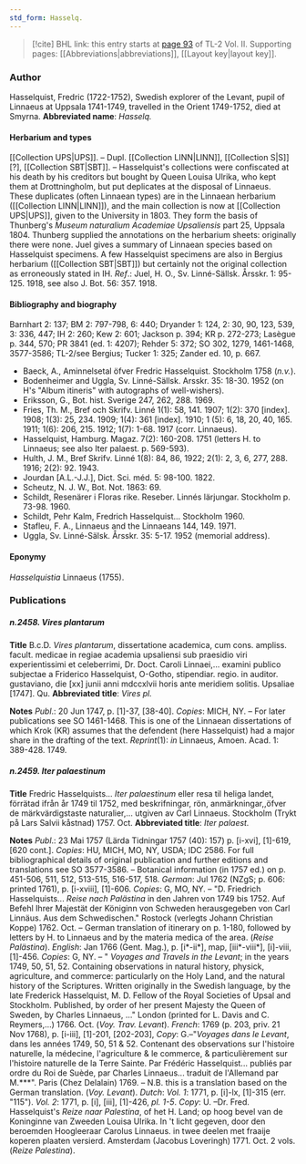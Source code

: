 ```yaml
---
std_form: Hasselq.
---
```


> [!cite] BHL link: this entry starts at [page 93](https://www.biodiversitylibrary.org/page/33068335) of TL-2 Vol. II.
> Supporting pages: [[Abbreviations|abbreviations]], [[Layout key|layout key]].

### Author

Hasselquist, Fredric (1722-1752), Swedish explorer of the Levant, pupil of Linnaeus at Uppsala 1741-1749, travelled in the Orient 1749-1752, died at Smyrna. 
**Abbreviated name**: *Hasselq.*

#### Herbarium and types

[[Collection UPS|UPS]]. – Dupl. [[Collection LINN|LINN]], [[Collection S|S]]\[?\], [[Collection SBT|SBT]]. – Hasselquist's collections were confiscated at his death by his creditors but bought by Queen Louisa Ulrika, who kept them at Drottningholm, but put deplicates at the disposal of Linnaeus. These duplicates (often Linnaean types) are in the Linnaean herbarium ([[Collection LINN|LINN]]), and the main collection is now at [[Collection UPS|UPS]], given to the University in 1803. They form the basis of Thunberg's *Museum naturalium Academiae Upsaliensis* part 25, Uppsala 1804. Thunberg supplied the annotations on the herbarium sheets: originally there were none. Juel gives a summary of Linnaean species based on Hasselquist specimens. A few Hasselquist specimens are also in Bergius herbarium ([[Collection SBT|SBT]]) but certainly not the original collection as erroneously stated in IH.
*Ref*.: Juel, H. O., Sv. Linné-Sällsk. Årsskr. 1: 95-125. 1918, see also J. Bot. 56: 357. 1918.

#### Bibliography and biography

Barnhart 2: 137; BM 2: 797-798, 6: 440; Dryander 1: 124, 2: 30, 90, 123, 539, 3: 336, 447; IH 2: 260; Kew 2: 601; Jackson p. 394; KR p. 272-273; Lasègue p. 344, 570; PR 3841 (ed. 1: 4207); Rehder 5: 372; SO 302, 1279, 1461-1468, 3577-3586; TL-2/see Bergius; Tucker 1: 325; Zander ed. 10, p. 667.
- Baeck, A., Aminnelsetal öfver Fredric Hasselquist. Stockholm 1758 (*n.v.*).
- Bodenheimer and Uggla, Sv. Linné-Sällsk. Arsskr. 35: 18-30. 1952 (on H's "Album itineris" with autographs of well-wishers).
- Eriksson, G., Bot. hist. Sverige 247, 262, 288. 1969.
- Fries, Th. M., Bref och Skrifv. Linné 1(1): 58, 141. 1907; 1(2): 370 \[index\]. 1908; 1(3): 25, 234. 1909; 1(4): 361 \[index\]. 1910; 1 (5): 6, 18, 20, 40, 165. 1911; 1(6): 206, 215. 1912; 1(7): 1-68. 1917 (corr. Linnaeus).
- Hasselquist, Hamburg. Magaz. 7(2): 160-208. 1751 (letters H. to Linnaeus; see also Iter palaest. p. 569-593).
- Hulth, J. M., Bref Skrifv. Linné 1(8): 84, 86, 1922; 2(1): 2, 3, 6, 277, 288. 1916; 2(2): 92. 1943.
- Jourdan \[A.L.-J.J.\], Dict. Sci. méd. 5: 98-100. 1822.
- Scheutz, N. J. W., Bot. Not. 1863: 69.
- Schildt, Resenärer i Floras rike. Reseber. Linnés lärjungar. Stockholm p. 73-98. 1960.
- Schildt, Pehr Kalm, Fredrich Hasselquist... Stockholm 1960.
- Stafleu, F. A., Linnaeus and the Linnaeans 144, 149. 1971.
- Uggla, Sv. Linné-Sälsk. Årsskr. 35: 5-17. 1952 (memorial address).

#### Eponymy

*Hasselquistia* Linnaeus (1755).

### Publications

##### n.2458. Vires plantarum

**Title**
B.c.D. *Vires plantarum*, dissertatione academica, cum cons. ampliss. facult. medicae in regiae academia upsaliensi sub praesidio viri experientissimi et celeberrimi, Dr. Doct. Caroli Linnaei,... examini publico subjectae a Friderico Hasselquist, O-Gotho, stipendiar. regio. in auditor. gustaviano, die \[xx\] junii anni mdccxlvii horis ante meridiem solitis. Upsaliae \[1747\]. Qu.
**Abbreviated title**: *Vires pl.*

**Notes**
*Publ*.: 20 Jun 1747, p. \[1\]-37, \[38-40\]. *Copies*: MICH, NY. – For later publications see SO 1461-1468. This is one of the Linnaean dissertations of which Krok (KR) assumes that the defendent (here Hasselquist) had a major share in the drafting of the text.
*Reprint*(1): *in* Linnaeus, Amoen. Acad. 1: 389-428. 1749.

##### n.2459. Iter palaestinum

**Title**
Fredric Hasselquists... *Iter palaestinum* eller resa til heliga landet, förrätad ifrån år 1749 til 1752, med beskrifningar, rön, anmärkningar,,öfver de märkvärdigstaste naturalier,... utgiven av Carl Linnaeus. Stockholm (Trykt på Lars Salvii kåstnad) 1757. Oct.
**Abbreviated title**: *Iter palaest.*

**Notes**
*Publ*.: 23 Mai 1757 (Lärda Tidningar 1757 (40): 157) p. \[i-xvi\], \[1\]-619, \[620 cont.\]. *Copies*: HU, MICH, MO, NY, USDA; IDC 2586. For full bibliographical details of original publication and further editions and translations see SO 3577-3586. – Botanical information (in 1757 ed.) on p. 451-506, 511, 512, 513-515, 516-517, 518.
*German*: Jul 1762 (NZgS; p. 606: printed 1761), p. \[i-xviii\], \[1\]-606. *Copies*: G, MO, NY. – "D. Friedrich Hasselquists... *Reise nach Palästina* in den Jahren von 1749 bis 1752. Auf Befehl Ihrer Majestät der Königinn von Schweden herausgegeben von Carl Linnäus. Aus dem Schwedischen." Rostock (verlegts Johann Christian Koppe) 1762. Oct. – German translation of itinerary on p. 1-180, followed by letters by H. to Linnaeus and by the materia medica of the area. (*Reise Palästina*).
*English*: Jan 1766 (Gent. Mag.), p. \[i\*-ii\*\], map, \[iii\*-viii\*\], \[i\]-viii, \[1\]-456. *Copies*: G, NY. – " *Voyages and Travels in the Levant*; in the years 1749, 50, 51, 52. Containing observations in natural history, physick, agriculture, and commerce: particularly on the Holy Land, and the natural history of the Scriptures. Written originally in the Swedish language, by the late Frederick Hasselquist, M. D. Fellow of the Royal Societies of Upsal and Stockholm. Published, by order of her present Majesty the Queen of Sweden, by Charles Linnaeus, ..." London (printed for L. Davis and C. Reymers,...) 1766. Oct. (*Voy. Trav. Levant*).
*French*: 1769 (p. 203, priv. 21 Nov 1768), p. \[i-iii\], \[1\]-201, \[202-203\], *Copy*: G.–"*Voyages dans le Levant*, dans les années 1749, 50, 51 & 52. Contenant des observations sur l'histoire naturelle, la médecine, l'agriculture & le commerce, & particulièrement sur l'histoire naturelle de la Terre Sainte. Par Frédéric Hasselquist... publiés par ordre du Roi de Suède, par Charles Linnaeus... traduit de l'Allemand par M.\*\*\*". Paris (Chez Delalain) 1769. – N.B. this is a translation based on the German translation. (*Voy. Levant*).
*Dutch*: *Vol. 1*: 1771, p. \[i\]-lx, \[1\]-315 (err. "115"). *Vol. 2*: 1771, p. \[i\], \[iii\], \[1\]-426, *pl. 1-5*.
*Copy*: U. –Dr. Fred. Hasselquist's *Reize naar Palestina*, of het H. Land; op hoog bevel van de Koninginne van Zweeden Louisa Ulrika. In 't licht gegeven, door den beroemden Hoogleeraar Carolus Linnaeus. in twee deelen met fraaije koperen plaaten versierd. Amsterdam (Jacobus Loveringh) 1771. Oct. 2 vols. (*Reize Palestina*).

